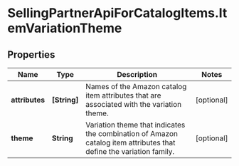 # SellingPartnerApiForCatalogItems.ItemVariationTheme

## Properties

Name | Type | Description | Notes
------------ | ------------- | ------------- | -------------
**attributes** | **[String]** | Names of the Amazon catalog item attributes that are associated with the variation theme. | [optional] 
**theme** | **String** | Variation theme that indicates the combination of Amazon catalog item attributes that define the variation family. | [optional] 


